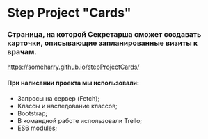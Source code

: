 # Step Project "Cards"

### Cтраницa, на которой Секретарша сможет создавать карточки, описывающие запланированные визиты к врачам.
 
 https://someharry.github.io/stepProjectCards/
 
#### При написании проекта мы использовали:

- Запросы на сервер (Fetch);
- Классы и наследование классов;
- Bootstrap;
- В командной работе использовали Trello;
- ES6 modules;

